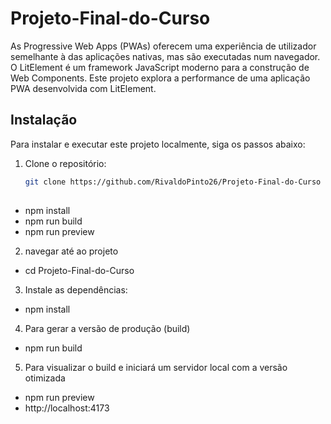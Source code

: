 # Projeto-Final-do-Curso
As Progressive Web Apps (PWAs) oferecem uma experiência de utilizador semelhante à das aplicações nativas, mas são executadas num navegador. O LitElement é um framework JavaScript moderno para a construção de Web Components. Este projeto explora a performance de uma aplicação PWA desenvolvida com LitElement.

## Instalação

Para instalar e executar este projeto localmente, siga os passos abaixo:

1. Clone o repositório:
   ```sh
   git clone https://github.com/RivaldoPinto26/Projeto-Final-do-Curso
 
 - npm install
 - npm run build
 - npm run preview
2. navegar até ao projeto
  - cd Projeto-Final-do-Curso
3. Instale as dependências:
  - npm install
4. Para gerar a versão de produção (build)
  - npm run build
5. Para visualizar o build e  iniciará um servidor local com a versão otimizada
 - npm run preview
 - http://localhost:4173
